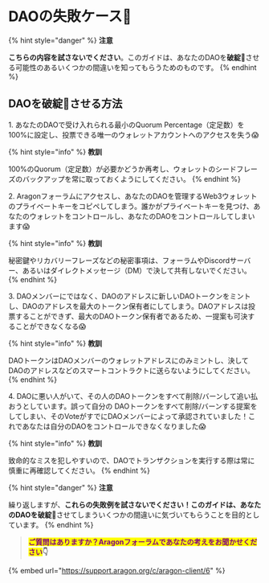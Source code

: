 # DAOの失敗ケース🧱

{% hint style="danger" %}
**注意**

**こちらの内容を試さないでください**。このガイドは、あなたのDAOを**破綻**🧱させる可能性のあるいくつかの間違いを知ってもらうためのものです。
{% endhint %}

## DAOを破綻🧱させる方法

1\. あなたのDAOで受け入れられる最小のQuorum Percentage（定足数）を100%に設定し、投票できる唯一のウォレットアカウントへのアクセスを失う:scream:

{% hint style="info" %}
**教訓**

100%のQuorum（定足数）が必要かどうか再考し、ウォレットのシードフレーズのバックアップを常に取っておくようにしてください。
{% endhint %}

2\. Aragonフォーラムにアクセスし、あなたのDAOを管理するWeb3ウォレットのプライベートキーをコピペしてしまう。誰かがプライベートキーを見つけ、あなたのウォレットをコントロールし、あなたのDAOをコントロールしてしまいます:scream:

{% hint style="info" %}
**教訓**

秘密鍵やリカバリーフレーズなどの秘密事項は、フォーラムやDiscordサーバー、あるいはダイレクトメッセージ（DM）で決して共有しないでください。
{% endhint %}

3\. DAOメンバーにではなく、DAOのアドレスに新しいDAOトークンをミントし、DAOのアドレスを最大のトークン保有者にしてしまう。DAOアドレスは投票することができず、最大のDAOトークン保有者であるため、一提案も可決することができなくなる:scream:

{% hint style="info" %}
**教訓**

DAOトークンはDAOメンバーのウォレットアドレスにのみミントし、決してDAOのアドレスなどのスマートコントラクトに送らないようにしてください。
{% endhint %}

4\. DAOに悪い人がいて、その人のDAOトークンをすべて削除/バーンして追い払おうとしています。誤って自分の DAOトークンをすべて削除/バーンする提案をしてしまい、そのVoteがすでにDAOメンバーによって承認されていました！これであなたは自分のDAOをコントロールできなくなりました:scream:&#x20;

{% hint style="info" %}
**教訓**

致命的なミスを犯しやすいので、DAOでトランザクションを実行する際は常に慎重に再確認してください。
{% endhint %}

{% hint style="danger" %}
**注意**

繰り返しますが、**これらの失敗例を試さないでください！**このガイドは、あなたのDAOを**破綻**🧱させてしまういくつかの間違いに気づいてもらうことを目的としています。
{% endhint %}

> <mark style="color:purple;">**ご質問はありますか？Aragonフォーラムであなたの考えをお聞かせください**</mark>**👇**

{% embed url="https://support.aragon.org/c/aragon-client/6" %}
